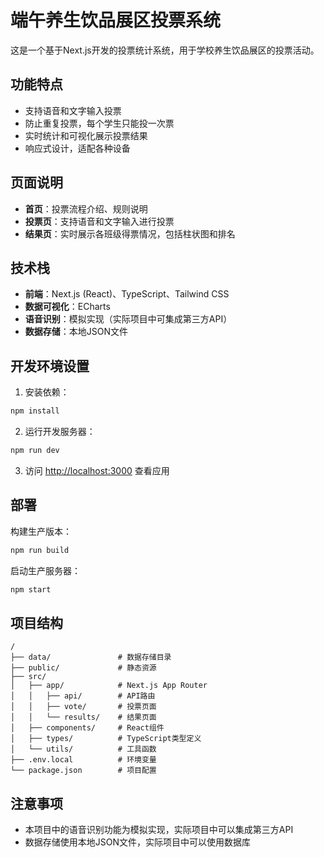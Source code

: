 # 端午养生饮品展区投票系统

这是一个基于Next.js开发的投票统计系统，用于学校养生饮品展区的投票活动。

## 功能特点

- 支持语音和文字输入投票
- 防止重复投票，每个学生只能投一次票
- 实时统计和可视化展示投票结果
- 响应式设计，适配各种设备

## 页面说明

- **首页**：投票流程介绍、规则说明
- **投票页**：支持语音和文字输入进行投票
- **结果页**：实时展示各班级得票情况，包括柱状图和排名

## 技术栈

- **前端**：Next.js (React)、TypeScript、Tailwind CSS
- **数据可视化**：ECharts
- **语音识别**：模拟实现（实际项目中可集成第三方API）
- **数据存储**：本地JSON文件

## 开发环境设置

1. 安装依赖：

```bash
npm install
```

2. 运行开发服务器：

```bash
npm run dev
```

3. 访问 [http://localhost:3000](http://localhost:3000) 查看应用

## 部署

构建生产版本：

```bash
npm run build
```

启动生产服务器：

```bash
npm start
```

## 项目结构

```
/
├── data/               # 数据存储目录
├── public/             # 静态资源
├── src/
│   ├── app/            # Next.js App Router
│   │   ├── api/        # API路由
│   │   ├── vote/       # 投票页面
│   │   └── results/    # 结果页面
│   ├── components/     # React组件
│   ├── types/          # TypeScript类型定义
│   └── utils/          # 工具函数
├── .env.local          # 环境变量
└── package.json        # 项目配置
```

## 注意事项

- 本项目中的语音识别功能为模拟实现，实际项目中可以集成第三方API
- 数据存储使用本地JSON文件，实际项目中可以使用数据库